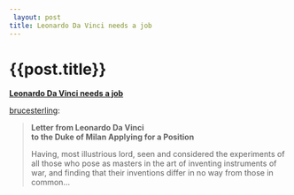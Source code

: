```yaml
---
 layout: post
title: Leonardo Da Vinci needs a job
--- 
```

 {{post.title}}
======================================================
<strong><a href="http://brucesterling.tumblr.com/post/59667145879/leonardo-da-vinci-needs-a-job">Leonardo Da Vinci needs a job</a></strong><p><p><a href="http://brucesterling.tumblr.com/post/59667145879/leonardo-da-vinci-needs-a-job" class="tumblr_blog">brucesterling</a>:</p>

<blockquote>
<p><strong>Letter from Leonardo Da Vinci </strong><span><strong><br/></strong></span><strong>to the Duke of Milan Applying for a Position</strong></p> <p>Having, most illustrious lord, seen and considered the experiments of all those who pose as masters in the art of inventing instruments of war, and finding that their inventions differ in no way from those in common&#8230;</p></blockquote></p>